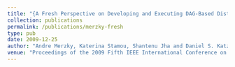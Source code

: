 ```yaml
---
title: "{A Fresh Perspective on Developing and Executing DAG-Based Distributed Applications: A Case-Study of SAGA-Based Montage}"
collection: publications
permalink: /publications/merzky-fresh
type: pub
date: 2009-12-25
author: "Andre Merzky, Katerina Stamou, Shantenu Jha and Daniel S. Katz"
venue: "Proceedings of the 2009 Fifth IEEE International Conference on e-Science"
---
```

